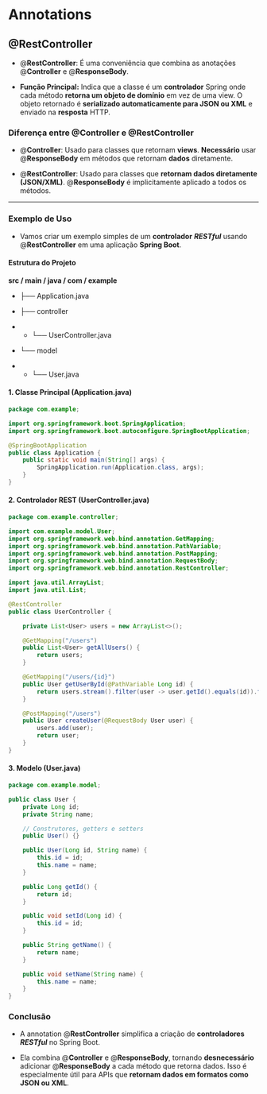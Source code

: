 
# Annotations

## @RestController

- @**RestController**: É uma conveniência que combina as anotações @**Controller** e @**ResponseBody**.


- **Função Principal:** Indica que a classe é um **controlador** Spring onde cada método **retorna um objeto de domínio** em vez de uma view. O objeto retornado é **serializado automaticamente para JSON ou XML** e enviado na **resposta** HTTP.


### Diferença entre @Controller e @RestController

- @**Controller**: Usado para classes que retornam **views**. **Necessário** usar @**ResponseBody** em métodos que retornam **dados** diretamente.


- @**RestController**: Usado para classes que **retornam dados diretamente (JSON/XML)**. @**ResponseBody** é implicitamente aplicado a todos os métodos.

---

### Exemplo de Uso

- Vamos criar um exemplo simples de um **controlador** ***RESTful*** usando @**RestController** em uma aplicação **Spring Boot**.


#### Estrutura do Projeto

**src / main / java / com / example**
 - ├── Application.java

 - ├── controller
 - -    └── UserController.java
 - └── model
 - - └── User.java


#### 1. Classe Principal (Application.java)

```java
package com.example;

import org.springframework.boot.SpringApplication;
import org.springframework.boot.autoconfigure.SpringBootApplication;

@SpringBootApplication
public class Application {
    public static void main(String[] args) {
        SpringApplication.run(Application.class, args);
    }
}
```

#### 2. Controlador REST (UserController.java)

```java
package com.example.controller;

import com.example.model.User;
import org.springframework.web.bind.annotation.GetMapping;
import org.springframework.web.bind.annotation.PathVariable;
import org.springframework.web.bind.annotation.PostMapping;
import org.springframework.web.bind.annotation.RequestBody;
import org.springframework.web.bind.annotation.RestController;

import java.util.ArrayList;
import java.util.List;

@RestController
public class UserController {

    private List<User> users = new ArrayList<>();

    @GetMapping("/users")
    public List<User> getAllUsers() {
        return users;
    }

    @GetMapping("/users/{id}")
    public User getUserById(@PathVariable Long id) {
        return users.stream().filter(user -> user.getId().equals(id)).findFirst().orElse(null);
    }

    @PostMapping("/users")
    public User createUser(@RequestBody User user) {
        users.add(user);
        return user;
    }
}
```

#### 3. Modelo (User.java)

```java
package com.example.model;

public class User {
    private Long id;
    private String name;

    // Construtores, getters e setters
    public User() {}

    public User(Long id, String name) {
        this.id = id;
        this.name = name;
    }

    public Long getId() {
        return id;
    }

    public void setId(Long id) {
        this.id = id;
    }

    public String getName() {
        return name;
    }

    public void setName(String name) {
        this.name = name;
    }
}
```

### Conclusão

- A annotation @**RestController** simplifica a criação de **controladores** _**RESTful**_ no Spring Boot. 


- Ela combina @**Controller** e @**ResponseBody**, tornando **desnecessário** adicionar @**ResponseBody** a cada método que retorna dados. Isso é especialmente útil para APIs que **retornam dados em formatos como JSON ou XML**.


